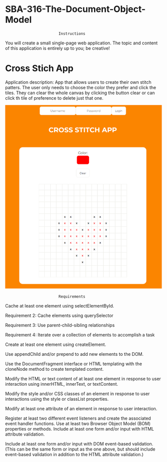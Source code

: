 # SBA-316-The-Document-Object-Model


                            Instructions
You will create a small single-page web application. The topic and content of this application is entirely up to you; be creative!

<h1> Cross Stich App </h1>
Application description: App that allows users to create their own stitch patters. 
The user only needs to choose the color they prefer and click the tiles. 
They can clear the whole canvas by clicking the button clear or can click th tile of preference to delete just that one. 

![Cross Stitch Application](<Cross Stitch App.png>)

                            Requirements
Cache at least one element using selectElementById.

Requirement 2: Cache elements using querySelector

Requirement 3: Use parent-child-sibling relationships

Requirement 4: Iterate over a collection of elements to accomplish a task

Create at least one element using createElement.

Use appendChild and/or prepend to add new elements to the DOM.

Use the DocumentFragment interface or HTML templating with the 
cloneNode method to create templated content. 

Modify the HTML or text content of at least one element in response to user interaction using innerHTML, innerText, or textContent.

Modify the style and/or CSS classes of an element in response to user interactions using the style or classList properties.

Modify at least one attribute of an element in response to user interaction.

Register at least two different event listeners and create the associated event handler functions.
Use at least two Browser Object Model (BOM) properties or methods.
Include at least one form and/or input with HTML attribute validation.

Include at least one form and/or input with DOM event-based validation.
 (This can be the same form or input as the one above, but should include event-based validation in addition to the HTML attribute validation.)

                       
